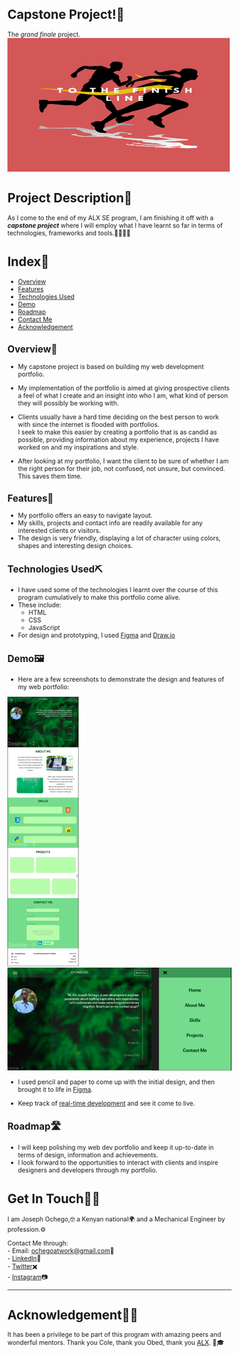 <!-- Capstone Project Overview -->
<!-- Todo  -->
<!-- * 
i) Project Overview
ii) Features & Functionality
iii) Technologies Used
iv) Screenshots or Demo
v) Roadmap & Future Enhancements
vi) Contact Info
 -->

# Capstone Project!🏁  
The *grand finale* project.  
<img src="assets/finish-line1.png" title="Capstone Project" alt="Hello" width="500" height="300">

# Project Description📖
As I come to the end of my ALX SE program, I am finishing it off with a ***capstone project*** where I will employ what I have learnt so far in terms of technologies, frameworks and tools.👨👨🏽‍💻  

# Index📇  
- [Overview](#overview📜)  
- [Features](#features🌟)  
- [Technologies Used](#technologies-used⛏️)  
- [Demo](#demo🖼️)  
- [Roadmap](#roadmap🛣️)
- [Contact Me](#get-in-touch🤙🏽)
- [Acknowledgement](#acknowledgement🙏🏽)  


## Overview📜  
- My capstone project is based on building my web development portfolio.  

- My implementation of the portfolio is aimed at giving prospective clients a feel of what I create and an insight into who I am, what kind of person they will possibly be working with.  

- Clients usually have a hard time deciding on the best person to work with since the internet is flooded with portfolios.  
I seek to make this easier by creating a portfolio that is as candid as possible, providing information about my experience, projects I have worked on and my inspirations and style.  

- After looking at my portfolio, I want the client to be sure of whether I am the right person for their job, not confused, not unsure, but convinced. This saves them time.  

## Features🌟  
- My portfolio offers an easy to navigate layout.  
- My skills, projects and contact info are readily available for any interested clients or visitors.  
- The design is very friendly, displaying a lot of character using colors, shapes and interesting design choices.  

## Technologies Used⛏️  
- I have used some of the technologies I learnt over the course of this program cumulatively to make this portfolio come alive.  
- These include:
    - HTML  
    - CSS  
    - JavaScript  
- For design and prototyping, I used <a href="https://www.figma.com">Figma</a> and <a href="https://draw.io">Draw.io</a>  

## Demo🖼️  
- Here are a few screenshots to demonstrate the design and features of my web portfolio:  
<img src="assets/demo-full.png" title="Full Page" alt="Full Page Screenshot">  
<img src="assets/demo-home.png" title="Home Page" alt="Home Page Screenshot">  

- I used pencil and paper to come up with the initial design, and then brought it to life in <a href="https://www.figma.com">Figma</a>.  

- Keep track of <a href="http://htmlpreview.github.io/?https://github.com/josephchigiz/alx_capstone_project/blob/master/index.html">real-time development</a> and see it come to live.

## Roadmap🛣️  
- I will keep polishing my web dev portfolio and keep it up-to-date in terms of design, information and achievements.  
- I look forward to the opportunities to interact with clients and inspire designers and developers through my portfolio.  

# Get In Touch🤙🏽  
I am Joseph Ochego,🤓 a Kenyan national🌍 and a Mechanical Engineer by profession.⚙️

Contact Me through:   
    - Email: <a>ochegoatwork@gmail.com</a>📧  
    - <a href="https://www.linkedin.com/in/joseph-ochego-7ab83b1b2" title="linkedin">LinkedIn</a>🔗  
    - <a href="https://twitter.com/i_am_ochego" title="Twitter">Twitter</a>✖️  
    - <a href="https://www.instagram.com/joe__graphic" title="Instagram">Instagram</a>📷  

___  
# Acknowledgement🙏🏽  
It has been a privilege to be part of this program with amazing peers and wonderful mentors. Thank you Cole, thank you Obed, thank you <a href="https://www.alxafrica.com/" title="ALX Website">ALX</a>. 🥂🎓